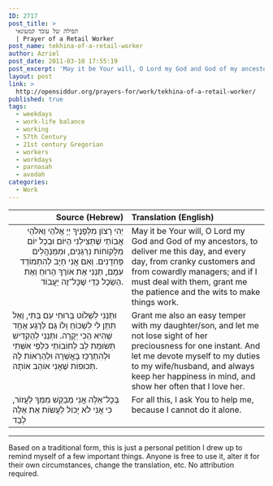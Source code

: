 ```yaml
---
ID: 2717
post_title: >
  תפילה של עובד קמעונאי
  | Prayer of a Retail Worker
post_name: tekhina-of-a-retail-worker
author: Azriel
post_date: 2011-03-10 17:55:19
post_excerpt: 'May it be Your will, O Lord my God and God of my ancestors, to deliver me this day, and every day, from cranky customers and from cowardly managers; and if I must deal with them, grant me the patience and the wits to make things work. Grant me also an easy temper with my daughter, and let me not lose sight of her preciousness for one instant.  And let me devote myself to my duties to my (wife/husband, and always keep her happiness in mind, and show her often that I love her. For all this, I ask You to help me, because I cannot do it alone.'
layout: post
link: >
  http://opensiddur.org/prayers-for/work/tekhina-of-a-retail-worker/
published: true
tags:
  - weekdays
  - work-life balance
  - working
  - 57th Century
  - 21st century Gregorian
  - workers
  - workdays
  - parnasah
  - avodah
categories:
  - Work
---
```

<table style="margin-left: auto;margin-right: auto;" class="draggable">
<thead><tr><th id="x" style="text-align: right;">Source (Hebrew)</th><th style="text-align: left;">Translation (English)</th></tr></thead>
<tbody>
<tr><td style="vertical-align:top;" width="46%">
<div class="liturgy" style="text-align: right;"><span lang="he">
יְהִי רָצוֹן מִלְּפָנֶיךָ 
יְיָ אֱלֹהַי וֵאלֹהֵי אֲבוֹתַי 
שֶׁתַּצִּילֵנִי הַיּוֹם וּבְכָל יוֹם 
מִלָּקוֹחוֹת נִרְגְּנִים, 
וּמִמְּנַהֲלִים פַּחִדָנִים. 
וְאִם אֲנִי חַיָּב לְהִתְמוֹדֵד עִמָם, 
תְּנֵנִי אֶת אוֹרֶךְ הָרוּחַ 
וְאֶת הַשֵׂכֶל כְּדֵי שֶׁכָּל־זֶה יַעֲבוֹד. 
</span></div></td>
 
<td width="53%"><div class="english">
May it be Your will, 
O Lord my God and God of my ancestors, 
to deliver me this day, and every day, 
from cranky customers 
and from cowardly managers; 
and if I must deal with them, 
grant me the patience 
and the wits to make things work. 
</div></td></tr>


<tr><td style="vertical-align:top;" width="46%">
<div class="liturgy"><span lang="he">
וּתְּנֵנִי לִשְׁלוֹט בְּרוּחִי עִם בַּתִי, 
וְאַל תִּתֵּן לִי לִשְׁכּוֹחַ וְלוֹ גַּם לְרֶגַע אֶחָד שֶׁהִיא הַכִי יְקָרָה. 
וּתְּנֵנִי לְהַקְדִּישׁ תִּשׂוּמַת לֵב לְחוֹבוֹתַי כִּלַפֵּי אִשְּׁתִי 
וּלְהִתְרַכֵּז בָּאֳשְׁרָהּ 
וּלְהֵרְאוֹת לָהּ תְּכוּפוֹת שֶׁאֲנִי אוֹהֵב אוֹתָהּ. 
</span></div></td>
 
<td width="53%"><div class="english">
Grant me also an easy temper with my daughter/son, 
and let me not lose sight of her preciousness for one instant. 
And let me devote myself to my duties to my wife/husband, 
and always keep her happiness in mind, 
and show her often that I love her. 
</div></td></tr>


<tr><td style="vertical-align:top;" width="46%">
<div class="liturgy"><span lang="he">
בְּכָל־אֵלֶּה אֲנִי מְבַקֵשׁ מִמְּךָ לַעֲזוֹר, 
כִּי אֲנִי לֹא יָכוֹל לַעֲשׂוֹת אֵת אֵלֶּה לְבַד   
</span></div></td>
 
<td style="vertical-align:top;" width="53%"><div class="english">
For all this, I ask You to help me, 
because I cannot do it alone.
</td></tr>
</tbody></table>

<hr />
Based on a traditional form, this is just a personal petition I drew up to remind myself of a few important things. Anyone is free to use it, alter it for their own circumstances, change the translation, etc. No attribution required.